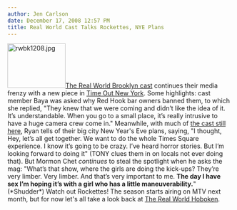 ```yaml
---
author: Jen Carlson
date: December 17, 2008 12:57 PM
title: Real World Cast Talks Rockettes, NYE Plans
---
```


<p><img alt="rwbk1208.jpg" src="https://web.archive.org/web/20110624102303im_/http://gothamist.com/attachments/arts_jen/rwbk1208.jpg" width="130" height="100" class="right"><a href="https://web.archive.org/web/20110624102303/http://gothamist.com/2008/12/04/meet_the_real_world_brooklynites.php">The Real World Brooklyn cast</a> continues their media frenzy with a new piece in <a href="https://web.archive.org/web/20110624102303/http://www.timeout.com/newyork/articles/holidays-in-nyc/69928/the-real-world-brooklyn-cast/2.html">Time Out New York</a>. Some highlights: cast member Baya was asked why Red Hook bar owners banned them, to which she replied, &quot;They knew that we were coming and didn&#x2019;t like the idea of it. It&#x2019;s understandable. When you go to a small place, it&#x2019;s really intrusive to have a huge camera crew come in.&quot; Meanwhile, with much of <a href="https://web.archive.org/web/20110624102303/http://gothamist.com/2008/12/05/real_world_part_two.php">the cast still here</a>, Ryan tells of their big city New Year&apos;s Eve plans, saying, &quot;I thought, Hey, let&#x2019;s all get together. We want to do the whole Times Square experience. I know it&#x2019;s going to be crazy. I&#x2019;ve heard horror stories. But I&#x2019;m looking forward to doing it&quot; (TONY clues them in on locals not ever doing that). But Mormon Chet <em>continues</em> to steal the spotlight when he asks the mag: &quot;What&#x2019;s that show, where the girls are doing the kick-ups? They&#x2019;re very limber. Very limber. And that&#x2019;s very important to me. <strong>The day I have sex I&#x2019;m hoping it&#x2019;s with a girl who has a little maneuverability.</strong>&quot; (*Shudder*) Watch out Rockettes! The season starts airing on MTV next month, but for now let&apos;s all take a look back at <a href="https://web.archive.org/web/20110624102303/http://www.comedycentral.com/videos/index.jhtml?videoId=11885&amp;title=the-mad-real-world-introduction">The Real World Hoboken</a>.</p>